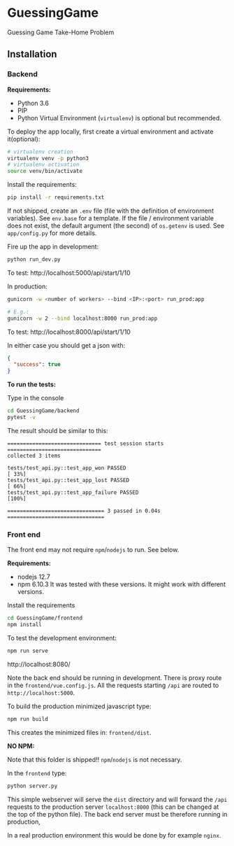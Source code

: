 # GuessingGame

Guessing Game Take-Home Problem

## Installation

### Backend 

**Requirements:**
- Python 3.6
- PIP
- Python Virtual Environment (`virtualenv`) is optional but recommended.

To deploy the app locally, first create a virtual environment and activate it(optional):

```sh
# virtualenv creation
virtualenv venv -p python3
# virtualenv activation
source venv/bin/activate
```

Install the requirements:
```sh
pip install -r requirements.txt
```

If not shipped, create an `.env` file (file with the definition of environment variables). See `env.base` for a template.
If the file / environment variable does not exist, the default argument (the second) of `os.getenv` is used. See `app/config.py` for more details.

Fire up the app in development:
```sh
python run_dev.py
```
To test: http://localhost:5000/api/start/1/10

In production:
```sh
gunicorn -w <number of workers> --bind <IP>:<port> run_prod:app

# E.g.:
gunicorn -w 2 --bind localhost:8000 run_prod:app
```

To test: http://localhost:8000/api/start/1/10

In either case you should get a json with:
```json
{
  "success": true
}
```

**To run the tests:**

Type in the console

```sh
cd GuessingGame/backend
pytest -v
```

The result should be similar to this:
```
============================== test session starts ==============================
collected 3 items

tests/test_api.py::test_app_won PASSED                                    [ 33%]
tests/test_api.py::test_app_lost PASSED                                   [ 66%]
tests/test_api.py::test_app_failure PASSED                                [100%]

=============================== 3 passed in 0.04s ===============================
```

### Front end

The front end may not require `npm`/`nodejs` to run. See below.

**Requirements:**
- nodejs 12.7
- npm 6.10.3
It was tested with these versions. It might work with different versions.

Install the requirements

```sh
cd GuessingGame/frontend
npm install
```

To test the development environment:

```sh
npm run serve
```
http://localhost:8080/

Note the back end should be running in development.
There is proxy route in the `frontend/vue.config.js`. All the requests starting
`/api` are routed to `http://localhost:5000`.

To build the production minimized javascript type:

```sh
npm run build
```

This creates the minimized files in: `frontend/dist`.

**NO NPM:**

Note that this folder is shipped!! `npm`/`nodejs` is not necessary.

In the `frontend` type:
```sh
python server.py
```

This simple webserver will serve the `dist` directory and will forward the
`/api` requests to the production server `localhost:8000` (this can be changed
at the top of the python file). The back end server must be therefore running in
production,

In a real production environment this would be done by for example `nginx`.
